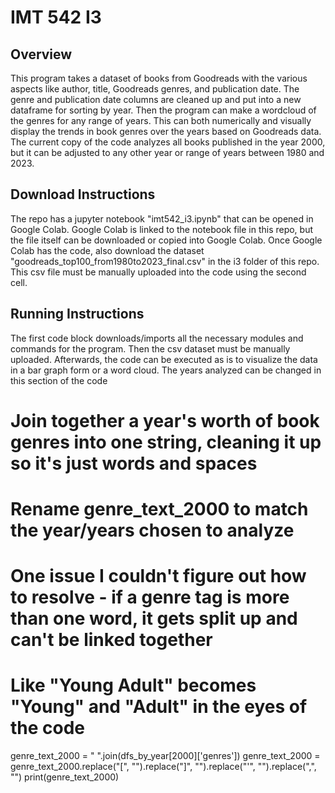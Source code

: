 # IMT 542 I3

## Overview
This program takes a dataset of books from Goodreads with the various aspects like author, title, Goodreads genres, and publication date. The genre and publication date columns are cleaned up and put into a new dataframe for sorting by year. Then the program can make a wordcloud of the genres for any range of years. This can both numerically and visually display the trends in book genres over the years based on Goodreads data. The current copy of the code analyzes all books published in the year 2000, but it can be adjusted to any other year or range of years between 1980 and 2023. 

## Download Instructions
The repo has a jupyter notebook "imt542_i3.ipynb" that can be opened in Google Colab. Google Colab is linked to the notebook file in this repo, but the file itself can be downloaded or copied into Google Colab. Once Google Colab has the code, also download the dataset "goodreads_top100_from1980to2023_final.csv" in the i3 folder of this repo. This csv file must be manually uploaded into the code using the second cell. 

## Running Instructions
The first code block downloads/imports all the necessary modules and commands for the program. Then the csv dataset must be manually uploaded. Afterwards, the code can be executed as is to visualize the data in a bar graph form or a word cloud. The years analyzed can be changed in this section of the code

# Join together a year's worth of book genres into one string, cleaning it up so it's just words and spaces
# Rename genre_text_2000 to match the year/years chosen to analyze
# One issue I couldn't figure out how to resolve - if a genre tag is more than one word, it gets split up and can't be linked together
# Like "Young Adult" becomes "Young" and "Adult" in the eyes of the code

genre_text_2000 = " ".join(dfs_by_year[2000]['genres'])
genre_text_2000 = genre_text_2000.replace("[", "").replace("]", "").replace("'", "").replace(",", "")
print(genre_text_2000)
